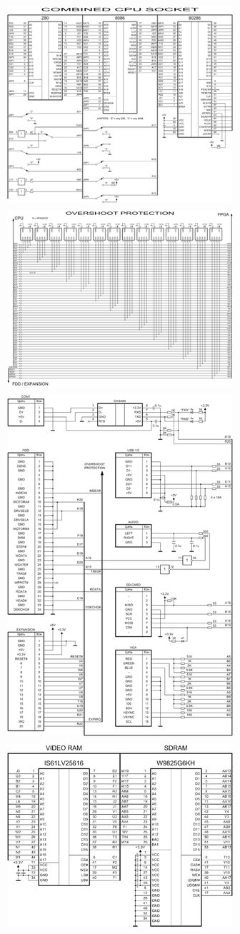 
![cpu](/pictures/1.png)

![overshoot](/pictures/2.png)

![interfaces](/pictures/3.png)

![ram](/pictures/4.png)
